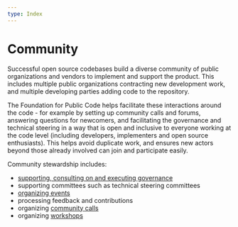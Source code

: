 ```yaml
---
type: Index
---
```


# Community

Successful open source codebases build a diverse community of public organizations and vendors to implement and support the product. This includes multiple public organizations contracting new development work, and multiple developing parties adding code to the repository.

The Foundation for Public Code helps facilitate these interactions around the code - for example by setting up community calls and forums, answering questions for newcomers, and facilitating the governance and technical steering in a way that is open and inclusive to everyone working at the code level (including developers, implementers and open source enthusiasts). This helps avoid duplicate work, and ensures new actors beyond those already involved can join and participate easily.

Community stewardship includes:

* [supporting, consulting on and executing governance](/supporting-governance/index.md)
* supporting committees such as technical steering committees
* [organizing events](../../events/index.md)
* processing feedback and contributions
* organizing [community calls](/community-calls/index.md)
* organizing [workshops](../../workshops/index.md)
